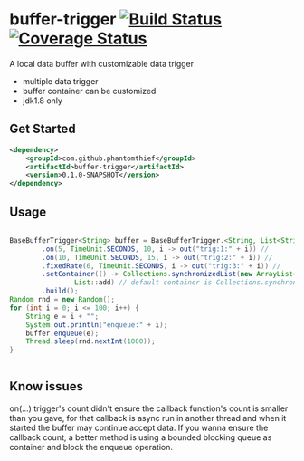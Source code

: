 buffer-trigger [![Build Status](https://travis-ci.org/PhantomThief/buffer-trigger.png)](https://travis-ci.org/PhantomThief/buffer-trigger) [![Coverage Status](https://coveralls.io/repos/PhantomThief/buffer-trigger/badge.svg?branch=master)](https://coveralls.io/r/PhantomThief/buffer-trigger?branch=master)
=======================

A local data buffer with customizable data trigger

* multiple data trigger
* buffer container can be customized
* jdk1.8 only

## Get Started

```xml
<dependency>
    <groupId>com.github.phantomthief</groupId>
    <artifactId>buffer-trigger</artifactId>
    <version>0.1.0-SNAPSHOT</version>
</dependency>
```

## Usage

```Java

BaseBufferTrigger<String> buffer = BaseBufferTrigger.<String, List<String>> newBuilder() //
        .on(5, TimeUnit.SECONDS, 10, i -> out("trig:1:" + i)) //
        .on(10, TimeUnit.SECONDS, 15, i -> out("trig:2:" + i)) //
        .fixedRate(6, TimeUnit.SECONDS, i -> out("trig:3:" + i)) //
        .setContainer(() -> Collections.synchronizedList(new ArrayList<String>()),
                List::add) // default container is Collections.synchronizedSet(new HashSet<>())
        .build();
Random rnd = new Random();
for (int i = 0; i <= 100; i++) {
    String e = i + "";
    System.out.println("enqueue:" + i);
    buffer.enqueue(e);
    Thread.sleep(rnd.nextInt(1000));
}
    
```

## Know issues

on(...) trigger's count didn't ensure the callback function's count is smaller than you gave, for that callback is async run in another thread and when it started the buffer may continue accept data. If you wanna ensure the callback count, a better method is using a bounded blocking queue as container and block the enqueue operation.
